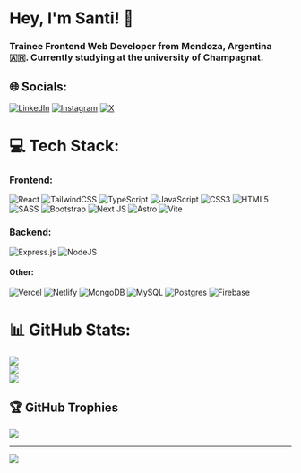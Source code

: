 <h1>Hey, I'm Santi! 👋</h1>
<h3>Trainee Frontend Web Developer from Mendoza, Argentina 🇦🇷. Currently studying at the university of Champagnat.</h3>

## 🌐 Socials:
[![LinkedIn](https://img.shields.io/badge/LinkedIn-%230077B5.svg?logo=linkedin&logoColor=white)](https://linkedin.com/in/santiago-federici) 
[![Instagram](https://img.shields.io/badge/Instagram-%23E4405F.svg?logo=Instagram&logoColor=white)](https://instagram.com/santi_federici) 
[![X](https://img.shields.io/badge/X-black.svg?logo=X&logoColor=white)](https://x.com/santi_federici)

# 💻 Tech Stack:
### Frontend:
![React](https://img.shields.io/badge/react-%2320232a.svg?style=for-the-badge&logo=react&logoColor=%2361DAFB) ![TailwindCSS](https://img.shields.io/badge/tailwindcss-%2338B2AC.svg?style=for-the-badge&logo=tailwind-css&logoColor=white) ![TypeScript](https://img.shields.io/badge/typescript-%23007ACC.svg?style=for-the-badge&logo=typescript&logoColor=white) ![JavaScript](https://img.shields.io/badge/javascript-%23323330.svg?style=for-the-badge&logo=javascript&logoColor=%23F7DF1E) ![CSS3](https://img.shields.io/badge/css3-%231572B6.svg?style=for-the-badge&logo=css3&logoColor=white) ![HTML5](https://img.shields.io/badge/html5-%23E34F26.svg?style=for-the-badge&logo=html5&logoColor=white) ![SASS](https://img.shields.io/badge/SASS-hotpink.svg?style=for-the-badge&logo=SASS&logoColor=white) ![Bootstrap](https://img.shields.io/badge/bootstrap-%238511FA.svg?style=for-the-badge&logo=bootstrap&logoColor=white) ![Next JS](https://img.shields.io/badge/Next-black?style=for-the-badge&logo=next.js&logoColor=white) ![Astro](https://img.shields.io/badge/Astro-BC52EE?logo=astro&logoColor=fff&style=flat) ![Vite](https://img.shields.io/badge/vite-%23646CFF.svg?style=for-the-badge&logo=vite&logoColor=white)


### Backend:
![Express.js](https://img.shields.io/badge/express.js-%23404d59.svg?style=for-the-badge&logo=express&logoColor=%2361DAFB) ![NodeJS](https://img.shields.io/badge/node.js-6DA55F?style=for-the-badge&logo=node.js&logoColor=white) 

#### Other:
![Vercel](https://img.shields.io/badge/vercel-%23000000.svg?style=for-the-badge&logo=vercel&logoColor=white) 
![Netlify](https://img.shields.io/badge/netlify-%23000000.svg?style=for-the-badge&logo=netlify&logoColor=#00C7B7) 
![MongoDB](https://img.shields.io/badge/MongoDB-%234ea94b.svg?style=for-the-badge&logo=mongodb&logoColor=white) 
![MySQL](https://img.shields.io/badge/mysql-%2300000f.svg?style=for-the-badge&logo=mysql&logoColor=white)
![Postgres](https://img.shields.io/badge/postgres-%23316192.svg?style=for-the-badge&logo=postgresql&logoColor=white)
![Firebase](https://img.shields.io/badge/Firebase-039BE5?style=for-the-badge&logo=Firebase&logoColor=white) 


# 📊 GitHub Stats:
![](https://github-readme-stats.vercel.app/api?username=santiago-federici&theme=monokai&hide_border=true&include_all_commits=false&count_private=false)<br/>
![](https://github-readme-streak-stats.herokuapp.com/?user=santiago-federici&theme=monokai&hide_border=true)<br/>
![](https://github-readme-stats.vercel.app/api/top-langs/?username=santiago-federici&theme=monokai&hide_border=true&include_all_commits=false&count_private=false&layout=compact)

## 🏆 GitHub Trophies
![](https://github-profile-trophy.vercel.app/?username=santiago-federici&theme=radical&no-frame=false&no-bg=true&margin-w=4)

---
[![](https://visitcount.itsvg.in/api?id=santiago-federici&icon=0&color=0)](https://visitcount.itsvg.in)
